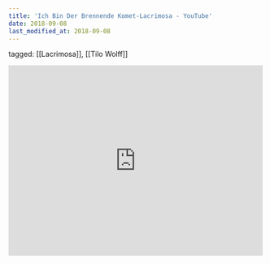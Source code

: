 ```yaml
---
title: 'Ich Bin Der Brennende Komet-Lacrimosa - YouTube'
date: 2018-09-08
last_modified_at: 2018-09-08
---
```

tagged: [[Lacrimosa]], [[Tilo Wolff]]
<iframe allow="accelerometer; autoplay; clipboard-write; encrypted-media; gyroscope; picture-in-picture" allowfullscreen="" frameborder="0" height="375" id="youtube_iframe" src="https://www.youtube.com/embed/Qvowr-BehiQ?feature=oembed&amp;enablejsapi=1&amp;origin=https://safe.txmblr.com&amp;wmode=opaque" width="500"></iframe>